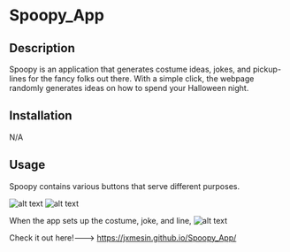 # Spoopy_App

## Description
Spoopy is an application that generates costume ideas, jokes, and pickup-lines for the fancy folks out there. With a simple click, the webpage randomly generates ideas on how to spend your Halloween night.

## Installation
N/A

## Usage
Spoopy contains various buttons that serve different purposes.

![alt text](assets/images/screen-1.gif?raw=true)
![alt text](assets/images/screen-2.gif?raw=true)

When the app sets up the costume, joke, and line, 
![alt text](assets/images/screen-3.gif?raw=true)

Check it out here!---> https://jxmesin.github.io/Spoopy_App/